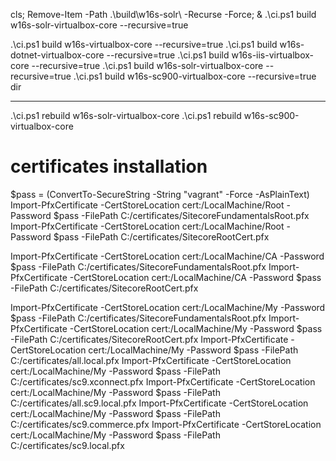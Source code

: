 cls; Remove-Item -Path .\build\w16s-solr\ -Recurse -Force; & .\ci.ps1 build w16s-solr-virtualbox-core --recursive=true

.\ci.ps1 build w16s-virtualbox-core --recursive=true
.\ci.ps1 build w16s-dotnet-virtualbox-core --recursive=true
.\ci.ps1 build w16s-iis-virtualbox-core --recursive=true
.\ci.ps1 build w16s-solr-virtualbox-core --recursive=true
.\ci.ps1 build w16s-sc900-virtualbox-core --recursive=true
dir

---

.\ci.ps1 rebuild w16s-solr-virtualbox-core
.\ci.ps1 rebuild w16s-sc900-virtualbox-core



# certificates installation
$pass = (ConvertTo-SecureString -String "vagrant" -Force -AsPlainText)
Import-PfxCertificate -CertStoreLocation cert:/LocalMachine/Root -Password $pass -FilePath C:/certificates/SitecoreFundamentalsRoot.pfx
Import-PfxCertificate -CertStoreLocation cert:/LocalMachine/Root -Password $pass -FilePath C:/certificates/SitecoreRootCert.pfx

Import-PfxCertificate -CertStoreLocation cert:/LocalMachine/CA   -Password $pass -FilePath C:/certificates/SitecoreFundamentalsRoot.pfx
Import-PfxCertificate -CertStoreLocation cert:/LocalMachine/CA   -Password $pass -FilePath C:/certificates/SitecoreRootCert.pfx

Import-PfxCertificate -CertStoreLocation cert:/LocalMachine/My   -Password $pass -FilePath C:/certificates/SitecoreFundamentalsRoot.pfx
Import-PfxCertificate -CertStoreLocation cert:/LocalMachine/My   -Password $pass -FilePath C:/certificates/SitecoreRootCert.pfx
Import-PfxCertificate -CertStoreLocation cert:/LocalMachine/My   -Password $pass -FilePath C:/certificates/all.local.pfx
Import-PfxCertificate -CertStoreLocation cert:/LocalMachine/My   -Password $pass -FilePath C:/certificates/sc9.xconnect.pfx
Import-PfxCertificate -CertStoreLocation cert:/LocalMachine/My   -Password $pass -FilePath C:/certificates/all.sc9.local.pfx
Import-PfxCertificate -CertStoreLocation cert:/LocalMachine/My   -Password $pass -FilePath C:/certificates/sc9.commerce.pfx
Import-PfxCertificate -CertStoreLocation cert:/LocalMachine/My   -Password $pass -FilePath C:/certificates/sc9.local.pfx